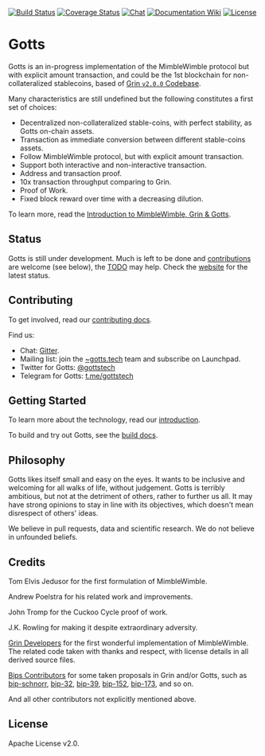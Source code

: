 [![Build Status](https://img.shields.io/travis/gottstech/gotts/master.svg)](https://travis-ci.org/gottstech/gotts)
[![Coverage Status](https://img.shields.io/codecov/c/github/gottstech/gotts/master.svg)](https://codecov.io/gh/gottstech/gotts)
[![Chat](https://img.shields.io/gitter/room/gotts_community/Lobby.svg)](https://gitter.im/gotts_community/lobby)
[![Documentation Wiki](https://img.shields.io/badge/doc-wiki-blue.svg)](https://github.com/gottstech/docs/wiki)
[![License](https://img.shields.io/github/license/gottstech/gotts.svg)](https://github.com/gottstech/gotts/blob/master/LICENSE)

# Gotts

Gotts is an in-progress implementation of the MimbleWimble protocol but with explicit amount transaction, and could be the 1st blockchain for non-collateralized stablecoins, based of [Grin `v2.0.0` Codebase](https://github.com/mimblewimble/grin/tree/v2.0.0).

Many characteristics are still undefined but the following constitutes a first set of choices:

  * Decentralized non-collateralized stable-coins, with perfect stability, as Gotts on-chain assets.
  * Transaction as immediate conversion between different stable-coins assets.
  * Follow MimbleWimble protocol, but with explicit amount transaction.
  * Support both interactive and non-interactive transaction.
  * Address and transaction proof.
  * 10x transaction throughput comparing to Grin.
  * Proof of Work.
  * Fixed block reward over time with a decreasing dilution.

To learn more, read the [Introduction to MimbleWimble, Grin & Gotts](docs/intro.md).

## Status

Gotts is still under development. Much is left to be done and [contributions](CONTRIBUTING.md) are welcome (see below), the [TODO](TODO.md) may help. Check the [website](https://gotts.tech/) for the latest status.

## Contributing

To get involved, read our [contributing docs](CONTRIBUTING.md).

Find us:

* Chat: [Gitter](https://gitter.im/gotts_community/lobby).
* Mailing list: join the [~gotts.tech](https://launchpad.net/~gotts.tech) team and subscribe on Launchpad.
* Twitter for Gotts: [@gottstech](https://twitter.com/GottsTech)
* Telegram for Gotts: [t.me/gottstech](https://t.me/gottstech)

## Getting Started

To learn more about the technology, read our [introduction](docs/intro.md).

To build and try out Gotts, see the [build docs](docs/build.md).

## Philosophy

Gotts likes itself small and easy on the eyes. It wants to be inclusive and welcoming for all walks of life, without judgement. Gotts is terribly ambitious, but not at the detriment of others, rather to further us all. It may have strong opinions to stay in line with its objectives, which doesn't mean disrespect of others' ideas.

We believe in pull requests, data and scientific research. We do not believe in unfounded beliefs.

## Credits

Tom Elvis Jedusor for the first formulation of MimbleWimble.

Andrew Poelstra for his related work and improvements.

John Tromp for the Cuckoo Cycle proof of work.

J.K. Rowling for making it despite extraordinary adversity.

[Grin Developers](https://github.com/mimblewimble/grin/graphs/contributors) for the first wonderful implementation of MimbleWimble. The related code taken with thanks and respect, with license details in all derived source files.

[Bips Contributors](https://github.com/bitcoin/bips/graphs/contributors) for some taken proposals in Grin and/or Gotts, such as [bip-schnorr](https://github.com/sipa/bips/blob/bip-schnorr/bip-schnorr.mediawiki), [bip-32](https://github.com/bitcoin/bips/blob/master/bip-0032.mediawiki), [bip-39](https://github.com/bitcoin/bips/blob/master/bip-0039.mediawiki), [bip-152](https://github.com/bitcoin/bips/blob/master/bip-0152.mediawiki), [bip-173](https://github.com/bitcoin/bips/blob/master/bip-0173.mediawiki), and so on.

And all other contributors not explicitly mentioned above.

## License

Apache License v2.0.
